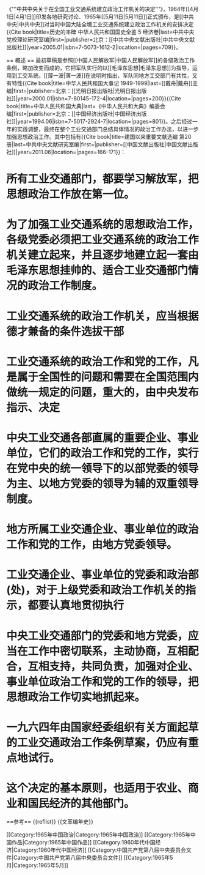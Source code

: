 《'''中共中央关于在全国工业交通系统建立政治工作机关的决定'''》，1964年[[4月1日|4月1日]]印发各地研究讨论、1965年[[5月11日|5月11日]]正式颁布，是[[中共中央|中共中央]]对当时中国大陆全境工业交通系统建立政治工作机关的安排决定<ref>{{Cite book|title=历史的丰碑 中华人民共和国国史全鉴 5 经济卷|last=中共中央党校理论研究室编|first=|publisher=北京：[[中共中央文献出版社|中共中央文献出版社]]|year=2005.01|isbn=7-5073-1612-2|location=|pages=709}}</ref>。

== 概述 ==
最初草稿是参照[[中国人民解放军|中国人民解放军]]的各级政治工作条例，略加改变而成的，它把军队实行的以[[毛泽东思想|毛泽东思想]]为指导，运用到工交系统。[[薄一波|薄一波]]在说明时指出，军队同地方工交部门有共性，又有特性<ref>{{Cite book|title=中华人民共和国大事记 1949-1999|last=[[戴舟|戴舟]]主编|first=|publisher=北京：[[光明日报出版社|光明日报出版社]]|year=2000.01|isbn=7-80145-172-4|location=|pages=200}}</ref><ref>{{Cite book|title=中华人民共和国大典|last=《中华人民共和大典》编委会编|first=|publisher=北京：[[中国经济出版社|中国经济出版社]]|year=1994.06|isbn=7-5017-2924-7|location=|pages=801}}</ref>。之后经过一年的实践调整，最终在整个工业交通部门总结具体情况的政治工作办法，以进一步加强思想政治工作。其中包括有<ref name=as>{{Cite book|title=建国以来重要文献选编 第20册|last=中共中央文献研究室编|first=|publisher=[[中国文献出版社|中国文献出版社]]|year=2011.06|location=|pages=166-171}}</ref>：

# 所有工业交通部门，都要学习解放军，把思想政治工作放在第一位。
# 为了加强工业交通系统的思想政治工作，各级党委必须把工业交通系统的政治工作机关建立起来，并且逐步地建立起一套由毛泽东思想挂帅的、适合工业交通部门情况的政治工作制度。
# 工业交通系统的政治工作机关，应当根据德才兼备的条件选拔干部
# 工业交通系统的政治工作和党的工作，凡是属于全国性的问题和需要在全国范围内做统一规定的问题，重大的，由中央发布指示、决定
# 中央工业交通各部直属的重要企业、事业单位，它们的政治工作和党的工作，实行在党中央的统一领导下的以部党委的领导为主、以地方党委的领导为辅的双重领导制度。
# 地方所属工业交通企业、事业单位的政治工作和党的工作，由地方党委领导。
# 工业交通企业、事业单位的党委和政治部(处)，对于上级党委和政治工作机关的指示，都要认真地贯彻执行
# 中央工业交通部门的党委和地方党委，应当在工作中密切联系，主动协商，互相配合，互相支持，共同负责，加强对企业、事业单位政治工作和党的工作的领导，把思想政治工作切实地抓起来。
# 一九六四年由国家经委组织有关方面起草的工业交通政治工作条例草案，仍应有重点地试行。
# 这个决定的基本原则，也适用于农业、商业和国民经济的其他部门<ref name=as />。

==参考==
{{reflist}}
{{文革编年史}}

[[Category:1965年中国政治|Category:1965年中国政治]]
[[Category:1965年中国作品|Category:1965年中国作品]]
[[Category:1960年代中国经济|Category:1960年代中国经济]]
[[Category:中国共产党第八届中央委员会文件|Category:中国共产党第八届中央委员会文件]]
[[Category:1965年5月|Category:1965年5月]]
